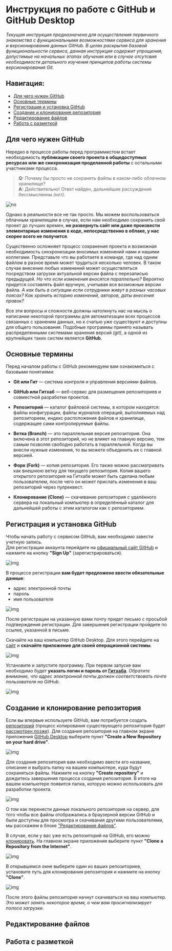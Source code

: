# Инструкция по работе с GitHub и GitHub Desktop

*Текущая инструкция предназначена для осуществления первичного знакомства с функциональными возможностями сервиса для хранения и версионирования данных GitHub. В целях раскрытия базовой функциональности сервиса, данная инструкция содержит упрощения, допустимые на начальных этапах обучения или в случае отсутсвия необходимости детального изучения принципов работы системы версионирования Git.*

## Навигация:
* [Для чего нужен GitHub](#about)
* [Основные термины](#basicTerms)
* [Регистрация и установка GitHub](#registration)
* [Создание и клонирование репозитория](#createRep)
* [Редактирование файлов](#edit)
* [Работа с разметкой](#markdown)
  
## <a name="about"></a> Для чего нужен GitHub

Нередко в процессе работы перед программистом встает необходимость **публикации своего проекта в общедоступных ресурсах или же синхронизация проделанной работы** с остальными участниками процесса. 

> **Q:** Почему бы просто не сохранять файлы в каком-либо облачном хранилище?  
> **A:** Действительно! Ответ найден, дальнейшие рассуждения бессмысленны *(нет)*.

![no](img/no.gif)
  
Однако в реальности все не так просто. Мы можем воспользоваться облачным хранилищем в случае, если нам необходимо сохранить свой проект до лучших времен, **но развернуть сайт или даже произвести элементарные изменения в коде, непосредственно в облаке, у нас скорее всего не получится**. 

Cущественно осложняет процесс сохранения проекта и возможная необходимость синхронизации вносимых изменений нами и нашими коллегами. Представьте что вы работаете в команде, где над одним файлом в разное время может трудиться несколько человек. В таком случае внесение любых изменений может осуществляться посредством загрузки актуальной версии файла с перезаписью предыдущей. *Но что если изменения вносятся параллельно?* Вероятно придется составлять файл вручную, учитывая все возможные версии файла. *А как быть в ситуации если сотрудники живут в разных часовых поясах? Как хранить историю изменений, авторов, даты внесения правок?*

Все эти вопросы и сложности должны натолкнуть нас на мысль о написании некоторой программы для автоматизации всех процессов связанных с храненим данных, но к счатью уже существуют и доступны для общего пользования. Подобные программы принято называть распределенными системами хранения версий *(git)*, а одной из крупнейших таких систем является **GitHub**.

## <a name="basicTerms"></a> Основные термины
Перед началом работы с GitHub рекомендуем вам ознакомиться с базовыми понятиями:
* **Git или Гит** — система контроля и управления версиями файлов.

* **GitHub или Гитхаб** — веб-сервис для размещения репозиториев и совместной разработки проектов.

* <a name="repo"></a>**Репозиторий** — каталог файловой системы, в котором находятся: файлы конфигурации, файлы журналов операций, выполняемых над репозиторием, индекс расположения файлов и хранилище, содержащее сами контролируемые файлы.

* <a name="branch"></a>**Ветка (Branch)** — это параллельная версия репозитория. Она включена в этот репозиторий, но не влияет на главную версию, тем самым позволяя свободно работать в параллельной. Когда вы внесли нужные изменения, то вы можете объединить их с главной версией.

* <a name="fork"></a>**Форк (Fork)** — копия репозитория. Его также можно рассматривать как внешнюю ветку для текущего репозитория. Копия вашего открытого репозитория на Гитхабе может быть сделана любым пользователем, после чего он может прислать изменения в ваш репозиторий через пулреквест.

*  <a name="clone"> **Клонирование (Clone)** — скачивание репозитория с удалённого сервера на локальный компьютер в определённый каталог для дальнейшей работы с этим каталогом как с репозиторием.

## <a name="registration"></a> Регистрация и установка GitHub
Чтобы начать работу с сервисом GitHub, вам необходимо завести учетную запись.  
Для регистрации аккаунта перейдите на [официальный сайт GitHub](https://github.com/) и нажмите на кнопку **"Sign Up"** (зарегистрироваться).

![img](img/img1.png)

В процессе регистрации **вам будет предложено ввести обязательные данные**:
* адрес электронной почты
* пароль
* имя пользователя

![img](img/img2.png)

После регистрации на указанную вами почту придет письмо с просьбой подтверждения регистрации. Для завершения регистрации пройдите по ссылке, указанной в письме.

<a name="deskApp"></a> Скачайте на ваш компьютер GitHub Desktop. Для этого перейдите на [сайт](https://desktop.github.com/) и **скачайте приложение для своей операционной системы**.

![img](img/img3.png)

Установите и запустите программу. При первом запуске вам необходимо будет **указать логин и пароль от [Гитхаба](https://github.com/)**. *Обратите внимание, что адрес электронной почты должен соответствовать почте пользователя на GitHub.*

![img](img/img4.png)

## <a name="createRep"></a> Создание и клонирование репозитория

Если вы впервые используете GitHub, вам потребуется создать [репозиторий](#repo) (процесс копирования существующего репозитория будет [рассмотрен позже](#cloneRep)). Для создания репозитория на главном экране приложения [GitHub Desktop](#deskApp) выберите пункт **"Create a New Repository on your hard drive"**.

![img](img/img5.png)

Для создания репозитория вам необходимо ввести его название, описание и выбрать папку на вашем компьютере, куда будут сохраняться файлы. Нажмите на кнопку **"Create repository"** и дождитесь завершения процесса создания репозитория. В итоге на вашем компьютере появится папка, которую можно использовать для разработки проекта.

![img](img/img6.png)

О том как перенести данные локального репозитория на сервер, для того чтобы все файлы отображались в браузерной версии GitHub и были доступны для просмотра и скачивания другими пользователями, мы расскажем в блоке ["Редактирование файлов"](#edit).

<a name="cloneRep"></a> В случае, если у вас уже есть репозиторий на GitHub, его можно [клонировать](#clone). На главном экране приложения выберите пункт **"Clone a Repository from the Internet"**.

![img](img/img7.png)

В открывшемся окне выберите один из ваших репозиториев, установите путь для клонирования репозитория и нажмите на кнопку **"Clone"**. 

![img](img/img8.png)

После этого файлы репозитория начнут скачиваться на ваш компьютер. *Это может занять некоторое время, о чем вам просигнализирует полоса загрузки*.
  
## <a name="edit"></a> Редактирование файлов
## <a name="markdown"></a> Работа с разметкой

